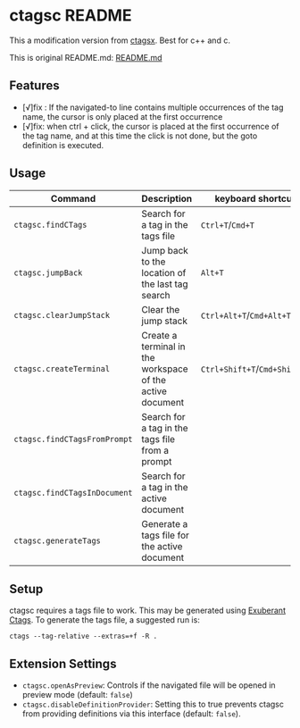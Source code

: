 # ctagsc README
This a modification version from [ctagsx](https://github.com/jtanx/ctagsx). Best for c++ and c.

This is original README.md: [README.md](./README-origin.md)

## Features
- [√]fix : If the navigated-to line contains multiple occurrences of the tag name, the cursor is only placed at the first occurrence
- [√]fix: when ctrl + click, the cursor is placed at the first occurrence of the tag name, and at this time the click is not done, but the goto definition is executed.

## Usage
| Command | Description | keyboard shortcut |
| --- | --- | --- |
| `ctagsc.findCTags` | Search for a tag in the tags file | `Ctrl+T`/`Cmd+T` |
| `ctagsc.jumpBack` | Jump back to the location of the last tag search | `Alt+T` |
| `ctagsc.clearJumpStack` | Clear the jump stack | `Ctrl+Alt+T`/`Cmd+Alt+T` |
| `ctagsc.createTerminal` | Create a terminal in the workspace of the active document | `Ctrl+Shift+T`/`Cmd+Shift+T` |
| `ctagsc.findCTagsFromPrompt` | Search for a tag in the tags file from a prompt |  |
| `ctagsc.findCTagsInDocument` | Search for a tag in the active document | |
| `ctagsc.generateTags` | Generate a tags file for the active document |  |

## Setup
ctagsc requires a tags file to work. This may be generated using [Exuberant Ctags](http://ctags.sourceforge.net). To generate the tags file, a suggested run is:

```
ctags --tag-relative --extras=+f -R .
```

## Extension Settings
* `ctagsc.openAsPreview`: Controls if the navigated file will be opened in preview mode (default: `false`)
* `ctagsc.disableDefinitionProvider`: Setting this to true prevents ctagsc from providing definitions via this interface (default: `false`).

